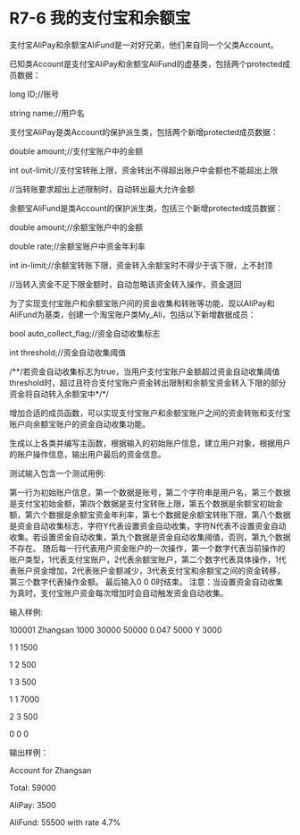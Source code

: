 # R7-6 我的支付宝和余额宝

支付宝AliPay和余额宝AliFund是一对好兄弟，他们来自同一个父类Account。

已知类Account是支付宝AliPay和余额宝AliFund的虚基类，包括两个protected成员数据：

long ID;//账号

string name;//用户名

支付宝AliPay是类Account的保护派生类，包括两个新增protected成员数据：

double amount;//支付宝账户中的金额

int out-limit;//支付宝转账上限，资金转出不得超出账户中金额也不能超出上限

//当转账要求超出上述限制时，自动转出最大允许金额

余额宝AliFund是类Account的保护派生类，包括三个新增protected成员数据：

double amount;//余额宝账户中的金额

double rate;//余额宝账户中资金年利率

int in-limit;//余额宝转账下限，资金转入余额宝时不得少于该下限，上不封顶

//当转入资金不足下限金额时，自动忽略该资金转入操作，资金退回


为了实现支付宝账户和余额宝账户间的资金收集和转账等功能，现以AliPay和AliFund为基类，创建一个淘宝账户类My_Ali，包括以下新增数据成员：

bool auto_collect_flag;//资金自动收集标志

int threshold;//资金自动收集阈值

/**/若资金自动收集标志为true，当用户支付宝账户金额超过资金自动收集阈值threshold时，超过且符合支付宝账户资金转出限制和余额宝资金转入下限的部分资金将自动转入余额宝中*/*/


增加合适的成员函数，可以实现支付宝账户和余额宝账户之间的资金转账和支付宝账户向余额宝账户的资金自动收集功能。

生成以上各类并编写主函数，根据输入的初始账户信息，建立用户对象，根据用户的账户操作信息，输出用户最后的资金信息。

测试输入包含一个测试用例:

第一行为初始账户信息，第一个数据是账号，第二个字符串是用户名，第三个数据是支付宝初始金额，第四个数据是支付宝转账上限，第五个数据是余额宝初始金额，第六个数据是余额宝资金年利率，第七个数据是余额宝转账下限，第八个数据是资金自动收集标志，字符Y代表设置资金自动收集，字符N代表不设置资金自动收集。若设置资金自动收集，第九个数据是资金自动收集阈值，否则，第九个数据不存在。
随后每一行代表用户资金账户的一次操作，第一个数字代表当前操作的账户类型，1代表支付宝账户，2代表余额宝账户，第二个数字代表具体操作，1代表账户资金增加，2代表账户金额减少，3代表支付宝和余额宝之间的资金转移，第三个数字代表操作金额。
最后输入0 0 0时结束。
注意：当设置资金自动收集为真时，支付宝账户资金每次增加时会自动触发资金自动收集。

输入样例:

100001 Zhangsan 1000 30000 50000 0.047 5000 Y 3000

1 1 1500

1 2 500

1 3 500

1 1 7000

2 3 500

0 0 0


输出样例：

Account for Zhangsan

Total: 59000

AliPay: 3500

AliFund: 55500 with rate 4.7%
